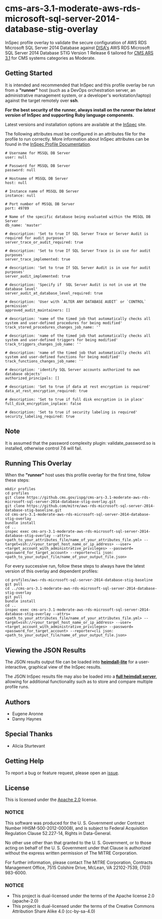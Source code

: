 # cms-ars-3.1-moderate-aws-rds-microsoft-sql-server-2014-database-stig-overlay

InSpec profile overlay to validate the secure configuration of AWS RDS Microsoft SQL Server 2014 Database against [DISA's](https://iase.disa.mil/stigs/Pages/index.aspx) AWS RDS Microsoft SQL Server 2014 Database STIG Version 1 Release 6 tailored for [CMS ARS 3.1](https://www.cms.gov/Research-Statistics-Data-and-Systems/CMS-Information-Technology/InformationSecurity/Info-Security-Library-Items/ARS-31-Publication.html) for CMS systems categories as Moderate.

## Getting Started  
It is intended and recommended that InSpec and this profile overlay be run from a __"runner"__ host (such as a DevOps orchestration server, an administrative management system, or a developer's workstation/laptop) against the target remotely over __ssh__.

__For the best security of the runner, always install on the runner the _latest version_ of InSpec and supporting Ruby language components.__ 

Latest versions and installation options are available at the [InSpec](http://inspec.io/) site.

The following attributes must be configured in an attributes file for the profile to run correctly. More information about InSpec attributes can be found in the [InSpec Profile Documentation](https://www.inspec.io/docs/reference/profiles/).
 
```
# Username for MSSQL DB Server
user: null

# Password for MSSQL DB Server
password: null

# Hostname of MSSQL DB Server
host: null

# Instance name of MSSQL DB Server
instance: null

# Port number of MSSQL DB Server
port: 49789

# Name of the specific database being evaluated within the MSSQL DB Server
db_name: 'master'

# description: 'Set to true If SQL Server Trace or Server Audit is required for audit purposes'
server_trace_or_audit_required: true

# description: 'Set to true If SQL Server Trace is in use for audit purposes'
server_trace_implemented: true

# description: 'Set to true If SQL Server Audit is in use for audit purposes'
server_audit_implemented: true

# description: 'Specify if  SQL Server Audit is not in use at the database level'
server_audit_at_database_level_required: true

# description: 'User with `ALTER ANY DATABASE AUDIT` or `CONTROL` permission'
approved_audit_maintainers: []

# description: 'name of the timed job that automatically checks all system and user-defined procedures for being modified'
track_stored_procedures_changes_job_name: ''

# description: 'name of the timed job that automatically checks all system and user-defined triggers for being modified'
track_triggers_changes_job_name: ''

# description: 'name of the timed job that automatically checks all system and user-defined functions for being modified'
track_functions_changes_job_name: ''

# description: 'identify SQL Server accounts authorized to own database objects'
authorized_principals: []

# description: 'Set to true if data at rest encryption is required'
data_at_rest_encryption_required: true

# description: 'Set to true if full disk encryption is in place'
full_disk_encryption_inplace: false

# description: 'Set to true if security labeling is required'
security_labeling_required: true
```
## Note

It is assumed that the password complexity plugin: validate_password.so is installed, otherwise control 7.6 will fail.

## Running This Overlay
When the __"runner"__ host uses this profile overlay for the first time, follow these steps: 

```
mkdir profiles
cd profiles
git clone https://github.cms.gov/ispg/cms-ars-3.1-moderate-aws-rds-microsoft-sql-server-2014-database-stig-overlay.git
git clone https://github.com/mitre/aws-rds-microsoft-sql-server-2014-database-stig-baseline.git
cd cms-ars-3.1-moderate-aws-rds-microsoft-sql-server-2014-database-stig-overlay
bundle install
cd ..
inspec exec cms-ars-3.1-moderate-aws-rds-microsoft-sql-server-2014-database-stig-overlay --attrs=<path_to_your_attributes_file/name_of_your_attributes_file.yml> --target=ssh://<your_target_host_name_or_ip_address> --user=<target_account_with_administrative_privileges> --password=<password_for_target_account> --reporter=cli json:<path_to_your_output_file/name_of_your_output_file.json> 
```

For every successive run, follow these steps to always have the latest version of this overlay and dependent profiles:

```
cd profiles/aws-rds-microsoft-sql-server-2014-database-stig-baseline
git pull
cd ../cms-ars-3.1-moderate-aws-rds-microsoft-sql-server-2014-database-stig-overlay
git pull
bundle install
cd ..
inspec exec cms-ars-3.1-moderate-aws-rds-microsoft-sql-server-2014-database-stig-overlay --attrs=<path_to_your_attributes_file/name_of_your_attributes_file.yml> --target=ssh://<your_target_host_name_or_ip_address> --user=<target_account_with_administrative_privileges> --password=<password_for_target_account> --reporter=cli json:<path_to_your_output_file/name_of_your_output_file.json> 
```

## Viewing the JSON Results

The JSON results output file can be loaded into __[heimdall-lite](https://mitre.github.io/heimdall-lite/)__ for a user-interactive, graphical view of the InSpec results. 

The JSON InSpec results file may also be loaded into a __[full heimdall server](https://github.com/mitre/heimdall)__, allowing for additional functionality such as to store and compare multiple profile runs.

## Authors
* Eugene Aronne
* Danny Haynes

## Special Thanks
* Alicia Sturtevant

## Getting Help
To report a bug or feature request, please open an [issue](https://github.cms.gov/ispg/cms-ars-3.1-moderate-aws-rds-oracle-mysql-ee-5.7-cis-overlay/issues/new).

## License
This is licensed under the [Apache 2.0](https://www.apache.org/licenses/LICENSE-2.0) license. 

### NOTICE  

This software was produced for the U. S. Government under Contract Number HHSM-500-2012-00008I, and is subject to Federal Acquisition Regulation Clause 52.227-14, Rights in Data-General.  

No other use other than that granted to the U. S. Government, or to those acting on behalf of the U. S. Government under that Clause is authorized without the express written permission of The MITRE Corporation.

For further information, please contact The MITRE Corporation, Contracts Management Office, 7515 Colshire Drive, McLean, VA  22102-7539, (703) 983-6000.

### NOTICE

* This project is dual-licensed under the terms of the Apache license 2.0 (apache-2.0)
* This project is dual-licensed under the terms of the Creative Commons Attribution Share Alike 4.0 (cc-by-sa-4.0)
